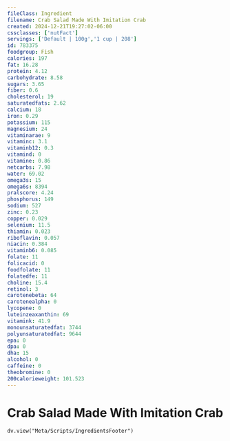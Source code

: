 ```yaml
---
fileClass: Ingredient
filename: Crab Salad Made With Imitation Crab
created: 2024-12-21T19:27:02-06:00
cssclasses: ['nutFact']
servings: ['Default | 100g','1 cup | 208']
id: 783375
foodgroup: Fish
calories: 197
fat: 16.28
protein: 4.12
carbohydrate: 8.58
sugars: 3.65
fiber: 0.6
cholesterol: 19
saturatedfats: 2.62
calcium: 18
iron: 0.29
potassium: 115
magnesium: 24
vitaminarae: 9
vitaminc: 3.1
vitaminb12: 0.3
vitamind: 0
vitamine: 0.86
netcarbs: 7.98
water: 69.02
omega3s: 15
omega6s: 8394
pralscore: 4.24
phosphorus: 149
sodium: 527
zinc: 0.23
copper: 0.029
selenium: 11.5
thiamin: 0.023
riboflavin: 0.057
niacin: 0.384
vitaminb6: 0.085
folate: 11
folicacid: 0
foodfolate: 11
folatedfe: 11
choline: 15.4
retinol: 3
carotenebeta: 64
carotenealpha: 0
lycopene: 0
luteinzeaxanthin: 69
vitamink: 41.9
monounsaturatedfat: 3744
polyunsaturatedfat: 9644
epa: 0
dpa: 0
dha: 15
alcohol: 0
caffeine: 0
theobromine: 0
200calorieweight: 101.523
---
```


# Crab Salad Made With Imitation Crab

```dataviewjs
dv.view("Meta/Scripts/IngredientsFooter")
```